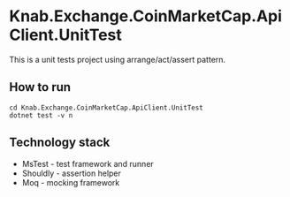 ﻿
# Knab.Exchange.CoinMarketCap.ApiClient.UnitTest #

This is a unit tests project using arrange/act/assert pattern.

## How to run

```
cd Knab.Exchange.CoinMarketCap.ApiClient.UnitTest
dotnet test -v n
```

## Technology stack ##
- MsTest - test framework and runner
- Shouldly - assertion helper
- Moq - mocking framework



